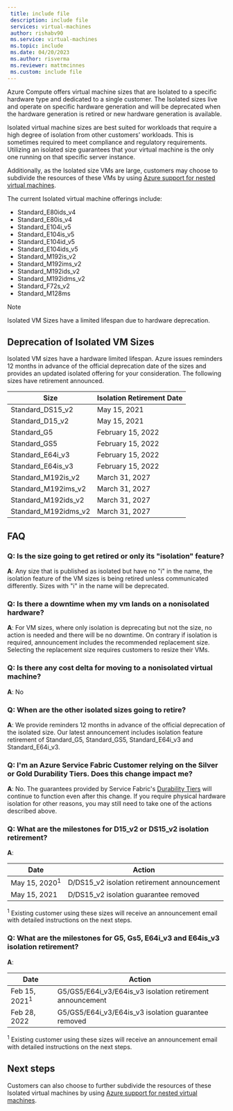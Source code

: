 ```yaml
---
 title: include file
 description: include file
 services: virtual-machines
 author: rishabv90
 ms.service: virtual-machines
 ms.topic: include
 ms.date: 04/20/2023
 ms.author: risverma
 ms.reviewer: mattmcinnes
 ms.custom: include file
---
```


Azure Compute offers virtual machine sizes that are Isolated to a specific hardware type and dedicated to a single customer. The Isolated sizes live and operate on specific hardware generation and will be deprecated when the hardware generation is retired or new hardware generation is available.

Isolated virtual machine sizes are best suited for workloads that require a high degree of isolation from other customers’ workloads. This is sometimes required to meet compliance and regulatory requirements.  Utilizing an isolated size guarantees that your virtual machine is the only one running on that specific server instance. 


Additionally, as the Isolated size VMs are large, customers may choose to subdivide the resources of these VMs by using [Azure support for nested virtual machines](https://azure.microsoft.com/blog/nested-virtualization-in-azure/).

The current Isolated virtual machine offerings include:
* Standard_E80ids_v4
* Standard_E80is_v4
* Standard_E104i_v5
* Standard_E104is_v5
* Standard_E104id_v5
* Standard_E104ids_v5
* Standard_M192is_v2
* Standard_M192ims_v2
* Standard_M192ids_v2
* Standard_M192idms_v2
* Standard_F72s_v2
* Standard_M128ms


> [!NOTE]
> Isolated VM Sizes have a limited lifespan due to hardware deprecation.

## Deprecation of Isolated VM Sizes

Isolated VM sizes have a hardware limited lifespan. Azure issues reminders 12 months in advance of the official deprecation date of the sizes and provides an updated isolated offering for your consideration. The following sizes have retirement announced.

| Size | Isolation Retirement Date | 
| --- | --- |
| Standard_DS15_v2  | May 15, 2021      |
| Standard_D15_v2   | May 15, 2021      |
| Standard_G5       | February 15, 2022 |
| Standard_GS5      | February 15, 2022 |
| Standard_E64i_v3  | February 15, 2022 |
| Standard_E64is_v3 | February 15, 2022 |
| Standard_M192is_v2| March 31, 2027    |
| Standard_M192ims_v2| March 31, 2027   |
| Standard_M192ids_v2| March 31, 2027   |
| Standard_M192idms_v2| March 31, 2027  |


## FAQ
### Q: Is the size going to get retired or only its "isolation" feature?
**A**: Any size that is published as isolated but have no "i" in the name, the isolation feature of the VM sizes is being retired unless communicated differently. Sizes with "i" in the name will be deprecated. 

### Q: Is there a downtime when my vm lands on a nonisolated hardware?
**A**: For VM sizes, where only isolation is deprecating but not the size, no action is needed and there will be no downtime. 
On contrary if isolation is required, announcement includes the recommended replacement size. Selecting the replacement size requires customers to resize their VMs.  

### Q: Is there any cost delta for moving to a nonisolated virtual machine?
**A**: No

### Q: When are the other isolated sizes going to retire?
**A**: We provide reminders 12 months in advance of the official deprecation of the isolated size. Our latest announcement includes isolation feature retirement of Standard_G5, Standard_GS5, Standard_E64i_v3 and Standard_E64i_v3.  

### Q: I'm an Azure Service Fabric Customer relying on the Silver or Gold Durability Tiers. Does this change impact me?
**A**: No. The guarantees provided by Service Fabric's [Durability Tiers](/azure/service-fabric/service-fabric-cluster-capacity#durability-characteristics-of-the-cluster) will continue to function even after this change. If you require physical hardware isolation for other reasons, you may still need to take one of the actions described above. 
 
### Q: What are the milestones for D15_v2 or DS15_v2 isolation retirement? 
**A**: 
 
| Date | Action |
|---|---| 
| May 15, 2020<sup>1</sup> | D/DS15_v2 isolation retirement announcement| 
| May 15, 2021 | D/DS15_v2 isolation guarantee removed| 

<sup>1</sup> Existing customer using these sizes will receive an announcement email with detailed instructions on the next steps.  

### Q: What are the milestones for G5, Gs5, E64i_v3 and E64is_v3 isolation retirement? 
**A**: 
 
| Date | Action |
|---|---|
| Feb 15, 2021<sup>1</sup> | G5/GS5/E64i_v3/E64is_v3 isolation retirement announcement |
| Feb 28, 2022 | G5/GS5/E64i_v3/E64is_v3 isolation guarantee removed |

<sup>1</sup> Existing customer using these sizes will receive an announcement email with detailed instructions on the next steps.  

## Next steps

Customers can also choose to further subdivide the resources of these Isolated virtual machines by using [Azure support for nested virtual machines](https://azure.microsoft.com/blog/nested-virtualization-in-azure/).
